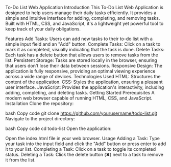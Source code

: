 To-Do List Web Application
Introduction
This To-Do List Web Application is designed to help users manage their daily tasks efficiently. It provides a simple and intuitive interface for adding, completing, and removing tasks. Built with HTML, CSS, and JavaScript, it's a lightweight yet powerful tool to keep track of your daily obligations.

Features
Add Tasks: Users can add new tasks to their to-do list with a simple input field and an "Add" button.
Complete Tasks: Click on a task to mark it as completed, visually indicating that the task is done.
Delete Tasks: Each task has a delete button that allows users to remove tasks from the list.
Persistent Storage: Tasks are stored locally in the browser, ensuring that users don't lose their data between sessions.
Responsive Design: The application is fully responsive, providing an optimal viewing experience across a wide range of devices.
Technologies Used
HTML: Structures the content of the application.
CSS: Styles the application, ensuring a pleasant user interface.
JavaScript: Provides the application's interactivity, including adding, completing, and deleting tasks.
Getting Started
Prerequisites
A modern web browser capable of running HTML, CSS, and JavaScript.
Installation
Clone the repository:

bash
Copy code
git clone https://github.com/yourusername/todo-list.git
Navigate to the project directory:

bash
Copy code
cd todo-list
Open the application:

Open the index.html file in your web browser.
Usage
Adding a Task: Type your task into the input field and click the "Add" button or press enter to add it to your list.
Completing a Task: Click on a task to toggle its completed status.
Deleting a Task: Click the delete button (✖) next to a task to remove it from the list.
